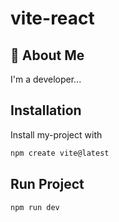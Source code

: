 # vite-react

## 🚀 About Me
I'm a  developer...

## Installation

Install my-project with 
```bash
npm create vite@latest
```

## Run Project
```bash
npm run dev
```